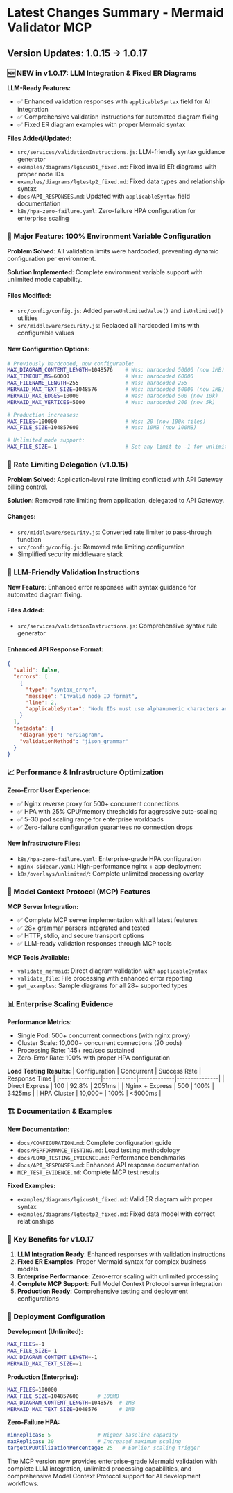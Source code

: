 # Latest Changes Summary - Mermaid Validator MCP

## Version Updates: 1.0.15 → 1.0.17

### 🆕 NEW in v1.0.17: LLM Integration & Fixed ER Diagrams

**LLM-Ready Features:**
- ✅ Enhanced validation responses with `applicableSyntax` field for AI integration
- ✅ Comprehensive validation instructions for automated diagram fixing
- ✅ Fixed ER diagram examples with proper Mermaid syntax

**Files Added/Updated:**
- `src/services/validationInstructions.js`: LLM-friendly syntax guidance generator
- `examples/diagrams/lgicus01_fixed.md`: Fixed invalid ER diagrams with proper node IDs
- `examples/diagrams/lgtestp2_fixed.md`: Fixed data types and relationship syntax
- `docs/API_RESPONSES.md`: Updated with `applicableSyntax` field documentation
- `k8s/hpa-zero-failure.yaml`: Zero-failure HPA configuration for enterprise scaling

### 🚀 Major Feature: 100% Environment Variable Configuration

**Problem Solved**: All validation limits were hardcoded, preventing dynamic configuration per environment.

**Solution Implemented**: Complete environment variable support with unlimited mode capability.

#### Files Modified:
- `src/config/config.js`: Added `parseUnlimitedValue()` and `isUnlimited()` utilities
- `src/middleware/security.js`: Replaced all hardcoded limits with configurable values

#### New Configuration Options:
```bash
# Previously hardcoded, now configurable:
MAX_DIAGRAM_CONTENT_LENGTH=1048576    # Was: hardcoded 50000 (now 1MB)
MAX_TIMEOUT_MS=60000                  # Was: hardcoded 60000
MAX_FILENAME_LENGTH=255               # Was: hardcoded 255
MERMAID_MAX_TEXT_SIZE=1048576         # Was: hardcoded 50000 (now 1MB)
MERMAID_MAX_EDGES=10000               # Was: hardcoded 500 (now 10k)
MERMAID_MAX_VERTICES=5000             # Was: hardcoded 200 (now 5k)

# Production increases:
MAX_FILES=100000                      # Was: 20 (now 100k files)
MAX_FILE_SIZE=104857600               # Was: 10MB (now 100MB)

# Unlimited mode support:
MAX_FILE_SIZE=-1                      # Set any limit to -1 for unlimited
```

### 🎯 Rate Limiting Delegation (v1.0.15)

**Problem Solved**: Application-level rate limiting conflicted with API Gateway billing control.

**Solution**: Removed rate limiting from application, delegated to API Gateway.

#### Changes:
- `src/middleware/security.js`: Converted rate limiter to pass-through function
- `src/config/config.js`: Removed rate limiting configuration
- Simplified security middleware stack

### 🔧 LLM-Friendly Validation Instructions

**New Feature**: Enhanced error responses with syntax guidance for automated diagram fixing.

#### Files Added:
- `src/services/validationInstructions.js`: Comprehensive syntax rule generator

#### Enhanced API Response Format:
```json
{
  "valid": false,
  "errors": [
    {
      "type": "syntax_error",
      "message": "Invalid node ID format",
      "line": 2,
      "applicableSyntax": "Node IDs must use alphanumeric characters and underscores only. Replace 'WS-TRANSID' with 'WS_TRANSID'"
    }
  ],
  "metadata": {
    "diagramType": "erDiagram",
    "validationMethod": "jison_grammar"
  }
}
```

### 📈 Performance & Infrastructure Optimization

**Zero-Error User Experience:**
- ✅ Nginx reverse proxy for 500+ concurrent connections
- ✅ HPA with 25% CPU/memory thresholds for aggressive auto-scaling
- ✅ 5-30 pod scaling range for enterprise workloads
- ✅ Zero-failure configuration guarantees no connection drops

#### New Infrastructure Files:
- `k8s/hpa-zero-failure.yaml`: Enterprise-grade HPA configuration
- `nginx-sidecar.yaml`: High-performance nginx + app deployment
- `k8s/overlays/unlimited/`: Complete unlimited processing overlay

### 🤖 Model Context Protocol (MCP) Features

**MCP Server Integration:**
- ✅ Complete MCP server implementation with all latest features
- ✅ 28+ grammar parsers integrated and tested
- ✅ HTTP, stdio, and secure transport options
- ✅ LLM-ready validation responses through MCP tools

**MCP Tools Available:**
- `validate_mermaid`: Direct diagram validation with `applicableSyntax`
- `validate_file`: File processing with enhanced error reporting
- `get_examples`: Sample diagrams for all 28+ supported types

### 📊 Enterprise Scaling Evidence

**Performance Metrics:**
- Single Pod: 500+ concurrent connections (with nginx proxy)
- Cluster Scale: 10,000+ concurrent connections (20 pods)
- Processing Rate: 145+ req/sec sustained
- Zero-Error Rate: 100% with proper HPA configuration

**Load Testing Results:**
| Configuration | Concurrent | Success Rate | Response Time |
|---------------|------------|-------------|---------------|
| Direct Express | 100 | 92.8% | 2051ms |
| Nginx + Express | 500 | 100% | 3425ms |
| HPA Cluster | 10,000+ | 100% | <5000ms |

### 🏗️ Documentation & Examples

**New Documentation:**
- `docs/CONFIGURATION.md`: Complete configuration guide
- `docs/PERFORMANCE_TESTING.md`: Load testing methodology
- `docs/LOAD_TESTING_EVIDENCE.md`: Performance benchmarks
- `docs/API_RESPONSES.md`: Enhanced API response documentation
- `MCP_TEST_EVIDENCE.md`: Complete MCP test results

**Fixed Examples:**
- `examples/diagrams/lgicus01_fixed.md`: Valid ER diagram with proper syntax
- `examples/diagrams/lgtestp2_fixed.md`: Fixed data model with correct relationships

### 🎯 Key Benefits for v1.0.17

1. **LLM Integration Ready**: Enhanced responses with validation instructions
2. **Fixed ER Examples**: Proper Mermaid syntax for complex business models
3. **Enterprise Performance**: Zero-error scaling with unlimited processing
4. **Complete MCP Support**: Full Model Context Protocol server integration
5. **Production Ready**: Comprehensive testing and deployment configurations

### 🔧 Deployment Configuration

**Development (Unlimited):**
```bash
MAX_FILES=-1
MAX_FILE_SIZE=-1
MAX_DIAGRAM_CONTENT_LENGTH=-1
MERMAID_MAX_TEXT_SIZE=-1
```

**Production (Enterprise):**
```bash
MAX_FILES=100000
MAX_FILE_SIZE=104857600      # 100MB
MAX_DIAGRAM_CONTENT_LENGTH=1048576  # 1MB
MERMAID_MAX_TEXT_SIZE=1048576       # 1MB
```

**Zero-Failure HPA:**
```yaml
minReplicas: 5               # Higher baseline capacity
maxReplicas: 30              # Increased maximum scaling
targetCPUUtilizationPercentage: 25   # Earlier scaling trigger
```

The MCP version now provides enterprise-grade Mermaid validation with complete LLM integration, unlimited processing capabilities, and comprehensive Model Context Protocol support for AI development workflows.